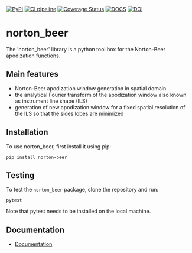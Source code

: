 
[![PyPI](https://img.shields.io/badge/PyPI-v1.0.0-blue)](https://pypi.org/project/norton-beer/1.0.0/)
[![CI pipeline](https://github.com/konstntokas/norton_beer/actions/workflows/python-package.yml/badge.svg)](https://github.com/konstntokas/norton_beer/actions/workflows/python-package.yml)
[![Coverage Status](https://coveralls.io/repos/github/konstntokas/norton_beer/badge.svg?branch=coverall_coverage)](https://coveralls.io/github/konstntokas/norton_beer?branch=coverall_coverage)
[![DOCS](https://img.shields.io/badge/%F0%9F%95%AE-docs-green.svg)](https://norton-beer.readthedocs.io/en/latest/index.html)
[![DOI](https://zenodo.org/badge/610608772.svg)](https://zenodo.org/badge/latestdoi/610608772)

# norton_beer

The 'norton_beer' library is a python tool box for the Norton-Beer apodization functions.


## Main features

- Norton-Beer apodization window generation in spatial domain
- the analytical Fourier transform of the apodization window also known as instrument line shape (ILS)
- generation of new apodization window for a fixed spatial resolution of the ILS so that the sides lobes are minimized

## Installation

To use norton_beer, first install it using pip:

```pip install norton-beer```

## Testing

To test the `norton_beer` package, clone the repository and run:

```pytest```

Note that pytest needs to be installed on the local machine. 

## Documentation

- [Documentation](https://norton-beer.readthedocs.io/en/latest/norton_beer.html)

